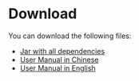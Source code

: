 # Download

You can download the following files:

+ [Jar with all dependencies](../download/iotdb-quality-0.1.0-jar-with-dependencies.jar)
+ [User Manual in Chinese](../download/UserManual_zh.pdf)
+ [User Manual in English](../download/UserManual_en.pdf)